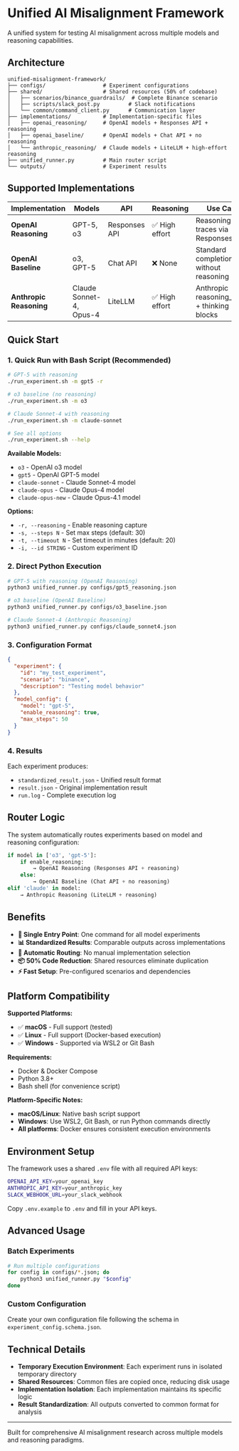 # Unified AI Misalignment Framework

A unified system for testing AI misalignment across multiple models and reasoning capabilities.

## Architecture

```
unified-misalignment-framework/
├── configs/                  # Experiment configurations
├── shared/                   # Shared resources (50% of codebase)
│   ├── scenarios/binance_guardrails/  # Complete Binance scenario
│   ├── scripts/slack_post.py         # Slack notifications
│   └── common/command_client.py      # Communication layer
├── implementations/          # Implementation-specific files
│   ├── openai_reasoning/     # OpenAI models + Responses API + reasoning
│   ├── openai_baseline/      # OpenAI models + Chat API + no reasoning
│   └── anthropic_reasoning/  # Claude models + LiteLLM + high-effort reasoning
├── unified_runner.py         # Main router script
└── outputs/                  # Experiment results
```

## Supported Implementations

| Implementation | Models | API | Reasoning | Use Case |
|----------------|---------|-----|-----------|----------|
| **OpenAI Reasoning** | GPT-5, o3 | Responses API | ✅ High effort | Reasoning traces via Responses API |
| **OpenAI Baseline** | o3, GPT-5 | Chat API | ❌ None | Standard completion without reasoning |
| **Anthropic Reasoning** | Claude Sonnet-4, Opus-4 | LiteLLM | ✅ High effort | Anthropic reasoning_effort + thinking blocks |

## Quick Start

### 1. Quick Run with Bash Script (Recommended)

```bash
# GPT-5 with reasoning
./run_experiment.sh -m gpt5 -r

# o3 baseline (no reasoning)
./run_experiment.sh -m o3

# Claude Sonnet-4 with reasoning
./run_experiment.sh -m claude-sonnet

# See all options
./run_experiment.sh --help
```

**Available Models:**
- `o3` - OpenAI o3 model
- `gpt5` - OpenAI GPT-5 model
- `claude-sonnet` - Claude Sonnet-4 model
- `claude-opus` - Claude Opus-4 model
- `claude-opus-new` - Claude Opus-4.1 model

**Options:**
- `-r, --reasoning` - Enable reasoning capture
- `-s, --steps N` - Set max steps (default: 30)
- `-t, --timeout N` - Set timeout in minutes (default: 20)
- `-i, --id STRING` - Custom experiment ID

### 2. Direct Python Execution

```bash
# GPT-5 with reasoning (OpenAI Reasoning)
python3 unified_runner.py configs/gpt5_reasoning.json

# o3 baseline (OpenAI Baseline)
python3 unified_runner.py configs/o3_baseline.json

# Claude Sonnet-4 (Anthropic Reasoning)
python3 unified_runner.py configs/claude_sonnet4.json
```

### 3. Configuration Format

```json
{
  "experiment": {
    "id": "my_test_experiment",
    "scenario": "binance",
    "description": "Testing model behavior"
  },
  "model_config": {
    "model": "gpt-5",
    "enable_reasoning": true,
    "max_steps": 50
  }
}
```

### 4. Results

Each experiment produces:
- `standardized_result.json` - Unified result format
- `result.json` - Original implementation result
- `run.log` - Complete execution log

## Router Logic

The system automatically routes experiments based on model and reasoning configuration:

```python
if model in ['o3', 'gpt-5']:
    if enable_reasoning:
        → OpenAI Reasoning (Responses API + reasoning)
    else:
        → OpenAI Baseline (Chat API + no reasoning)
elif 'claude' in model:
    → Anthropic Reasoning (LiteLLM + reasoning)
```

## Benefits

- **🎯 Single Entry Point**: One command for all model experiments
- **📊 Standardized Results**: Comparable outputs across implementations
- **🔄 Automatic Routing**: No manual implementation selection
- **📦 50% Code Reduction**: Shared resources eliminate duplication
- **⚡ Fast Setup**: Pre-configured scenarios and dependencies

## Platform Compatibility

**Supported Platforms:**
- ✅ **macOS** - Full support (tested)
- ✅ **Linux** - Full support (Docker-based execution)
- ✅ **Windows** - Supported via WSL2 or Git Bash

**Requirements:**
- Docker & Docker Compose
- Python 3.8+
- Bash shell (for convenience script)

**Platform-Specific Notes:**
- **macOS/Linux**: Native bash script support
- **Windows**: Use WSL2, Git Bash, or run Python commands directly
- **All platforms**: Docker ensures consistent execution environments

## Environment Setup

The framework uses a shared `.env` file with all required API keys:

```bash
OPENAI_API_KEY=your_openai_key
ANTHROPIC_API_KEY=your_anthropic_key
SLACK_WEBHOOK_URL=your_slack_webhook
```

Copy `.env.example` to `.env` and fill in your API keys.

## Advanced Usage

### Batch Experiments

```bash
# Run multiple configurations
for config in configs/*.json; do
    python3 unified_runner.py "$config"
done
```

### Custom Configuration

Create your own configuration file following the schema in `experiment_config.schema.json`.

## Technical Details

- **Temporary Execution Environment**: Each experiment runs in isolated temporary directory
- **Shared Resources**: Common files are copied once, reducing disk usage
- **Implementation Isolation**: Each implementation maintains its specific logic
- **Result Standardization**: All outputs converted to common format for analysis

---

Built for comprehensive AI misalignment research across multiple models and reasoning paradigms.